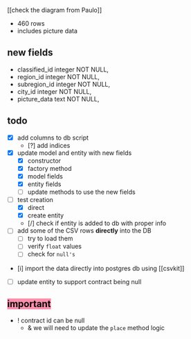[[check the diagram from Paulo]]

- 460 rows
- includes picture data

## new fields
- classified_id integer NOT NULL,
- region_id integer NOT NULL,
- subregion_id integer NOT NULL,
- city_id integer NOT NULL,
- picture_data text NOT NULL,

## todo

- [x] add columns to db script
	- [?] add indices 
- [x] update model and entity with new fields
	- [x] constructor
	- [x] factory method
	- [x] model fields
	- [x] entity fields
	- [ ] update methods to use the new fields
- [ ] test creation
	- [x] direct
	- [x] create entity
	- [/] check if entity is added to db with proper info
- [ ] add some of the CSV rows **directly** into the DB 
	- [ ] try to load them
	- [ ] verify `float` values
	- [ ] check for `null's`
- [i]  import the data directly into postgres db using [[csvkit]]
- [ ] update entity to support contract being null

## <mark style="background: #FF5582A6;">important</mark>

- ! contract id can be null
	- & we will need to update the `place` method logic